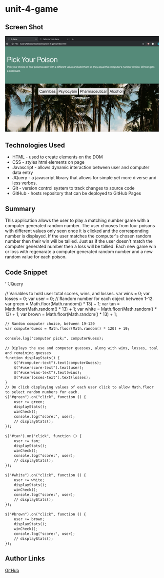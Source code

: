 # unit-4-game


## Screen Shot
<img src="unit4gamescreenshot.png" alt="screenshot">

## Technologies Used
- HTML - used to create elements on the DOM
- CSS - styles html elements on page
- Javascript - allows dynamic interaction between user and computer data entry
- JQuery - a javascript library that allows for simple yet more diverse and less verbos.
- Git - version control system to track changes to source code
- GitHub - hosts repository that can be deployed to GitHub Pages

## Summary
This application allows the user to play a matching number game with a computer generated random number. The user chooses from four poisons with different values only seen once it is clicked and the corresponding number is displayed. If the user matches the computer's chosen random number then their win will be tallied. Just as if the user doesn't match the computer generated number then a loss will be tallied. Each new game win or loss with regenarate a computer generated random number and a new random value for each poison. 

## Code Snippet
'''JQuery

  // Variables to hold user total scores, wins, and losses.
    var wins = 0;
    var losses = 0;
    var user = 0;
    // Random number for each object between 1-12.
    var green = Math.floor(Math.random() * 13) + 1;
    var tan = Math.floor(Math.random() * 13) + 1;
    var white = Math.floor(Math.random() * 13) + 1;
    var brown = Math.floor(Math.random() * 13) + 1;

    // Random computer choice, between 19-120
    var computerGuess = Math.floor(Math.random() * 120) + 19;

    console.log("computer pick;", computerGuess);

    // Diplays the use and computer guesses, along with wins, losses, toal and remaining guesses
    function displayStats() {
        $("#computer-text").text(computerGuess);
        $("#userscore-text").text(user);
        $("#userwins-text").text(wins);
        $("#userlosses-text").text(losses);
    }
    // On click displaying values of each user click to allow Math.floor to select random numbers for each.
    $("#green").on("click", function () {
        user += green;
        displayStats();
        winCheck();
        console.log("score:", user);
        // displayStats();
    });

    $("#tan").on("click", function () {
        user += tan;
        displayStats();
        winCheck();
        console.log("score:", user);
        // displayStats();
    });

    $("#white").on("click", function () {
        user += white;
        displayStats();
        winCheck();
        console.log("score:", user);
        // displayStats();
    });

    $("#brown").on("click", function () {
        user += brown;
        displayStats();
        winCheck();
        console.log("score:", user);
        // displayStats();
    });


## Author Links
[GitHub](https://github.com/flexsant)